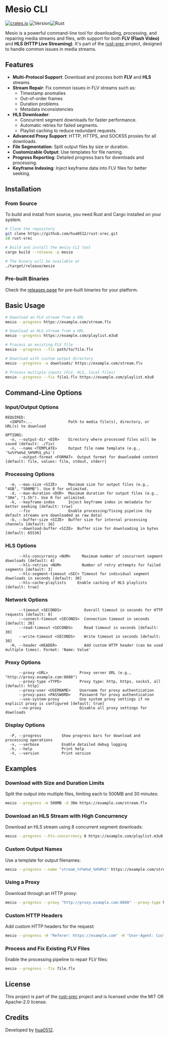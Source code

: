 # Mesio CLI

[![crates.io](https://img.shields.io/crates/v/mesio-cli.svg)](https://crates.io/crates/mesio-cli)
![Version](https://img.shields.io/badge/version-0.2.4-blue)![Rust](https://img.shields.io/badge/rust-2024-orange)

Mesio is a powerful command-line tool for downloading, processing, and repairing media streams and files, with support for both **FLV (Flash Video)** and **HLS (HTTP Live Streaming)**. It's part of the [rust-srec](https://github.com/hua0512/rust-srec) project, designed to handle common issues in media streams.

## Features

- **Multi-Protocol Support**: Download and process both **FLV** and **HLS** streams.
- **Stream Repair**: Fix common issues in FLV streams such as:
  - Timestamp anomalies
  - Out-of-order frames
  - Duration problems
  - Metadata inconsistencies
- **HLS Downloader**:
  - Concurrent segment downloads for faster performance.
  - Automatic retries for failed segments.
  - Playlist caching to reduce redundant requests.
- **Advanced Proxy Support**: HTTP, HTTPS, and SOCKS5 proxies for all downloads.
- **File Segmentation**: Split output files by size or duration.
- **Customizable Output**: Use templates for file naming.
- **Progress Reporting**: Detailed progress bars for downloads and processing.
- **Keyframe Indexing**: Inject keyframe data into FLV files for better seeking.

## Installation

### From Source

To build and install from source, you need Rust and Cargo installed on your system.

```bash
# Clone the repository
git clone https://github.com/hua0512/rust-srec.git
cd rust-srec

# Build and install the mesio CLI tool
cargo build --release -p mesio

# The binary will be available at
./target/release/mesio
```

### Pre-built Binaries

Check the [releases page](https://github.com/hua0512/rust-srec/releases) for pre-built binaries for your platform.

## Basic Usage

```bash
# Download an FLV stream from a URL
mesio --progress https://example.com/stream.flv

# Download an HLS stream from a URL
mesio --progress https://example.com/playlist.m3u8

# Process an existing FLV file
mesio --progress --fix path/to/file.flv

# Download with custom output directory
mesio --progress -o downloads/ https://example.com/stream.flv

# Process multiple inputs (FLV, HLS, local files)
mesio --progress --fix file1.flv https://example.com/playlist.m3u8
```

## Command-Line Options

### Input/Output Options

```
REQUIRED:
  <INPUT>...                Path to media file(s), directory, or URL(s) to download

OPTIONS:
  -o, --output-dir <DIR>    Directory where processed files will be saved (default: ./fix)
  -n, --name <TEMPLATE>     Output file name template (e.g., '%u%Y%m%d_%H%M%S_p%i')
      --output-format <FORMAT>  Output format for downloaded content [default: file, values: file, stdout, stderr]
```

### Processing Options

```
  -m, --max-size <SIZE>     Maximum size for output files (e.g., "4GB", "500MB"). Use 0 for unlimited.
  -d, --max-duration <DUR>  Maximum duration for output files (e.g., "30m", "1.5h"). Use 0 for unlimited.
  -k, --keyframe-index      Inject keyframe index in metadata for better seeking [default: true]
      --fix                 Enable processing/fixing pipeline (by default streams are downloaded as raw data)
  -b, --buffer-size <SIZE>  Buffer size for internal processing channels [default: 16]
      --download-buffer <SIZE>  Buffer size for downloading in bytes [default: 65536]
```

### HLS Options

```
      --hls-concurrency <NUM>     Maximum number of concurrent segment downloads [default: 4]
      --hls-retries <NUM>         Number of retry attempts for failed segments [default: 3]
      --hls-segment-timeout <SEC> Timeout for individual segment downloads in seconds [default: 30]
      --hls-cache-playlists     Enable caching of HLS playlists [default: true]
```

### Network Options

```
      --timeout <SECONDS>          Overall timeout in seconds for HTTP requests [default: 0]
      --connect-timeout <SECONDS>  Connection timeout in seconds [default: 30]
      --read-timeout <SECONDS>     Read timeout in seconds [default: 30]
      --write-timeout <SECONDS>    Write timeout in seconds [default: 30]
  -H, --header <HEADER>            Add custom HTTP header (can be used multiple times). Format: 'Name: Value'
```

### Proxy Options

```
      --proxy <URL>              Proxy server URL (e.g., "http://proxy.example.com:8080")
      --proxy-type <TYPE>        Proxy type: http, https, socks5, all [default: http]
      --proxy-user <USERNAME>    Username for proxy authentication
      --proxy-pass <PASSWORD>    Password for proxy authentication
      --use-system-proxy         Use system proxy settings if no explicit proxy is configured [default: true]
      --no-proxy                 Disable all proxy settings for downloads
```

### Display Options

```
  -P, --progress         Show progress bars for download and processing operations
  -v, --verbose          Enable detailed debug logging
  -h, --help             Print help
  -V, --version          Print version
```

## Examples

### Download with Size and Duration Limits

Split the output into multiple files, limiting each to 500MB and 30 minutes:

```bash
mesio --progress -m 500MB -d 30m https://example.com/stream.flv
```

### Download an HLS Stream with High Concurrency

Download an HLS stream using 8 concurrent segment downloads:

```bash
mesio --progress --hls-concurrency 8 https://example.com/playlist.m3u8
```

### Custom Output Names

Use a template for output filenames:

```bash
mesio --progress --name "stream_%Y%m%d_%H%M%S" https://example.com/stream.flv
```

### Using a Proxy

Download through an HTTP proxy:

```bash
mesio --progress --proxy "http://proxy.example.com:8080" --proxy-type http https://example.com/stream.flv
```

### Custom HTTP Headers

Add custom HTTP headers for the request:

```bash
mesio --progress -H "Referer: https://example.com" -H "User-Agent: Custom/1.0" https://example.com/stream.flv
```

### Process and Fix Existing FLV Files

Enable the processing pipeline to repair FLV files:

```bash
mesio --progress --fix file.flv
```

## License

This project is part of the [rust-srec](https://github.com/hua0512/rust-srec) project and is licensed under the MIT OR Apache-2.0 license.

## Credits

Developed by [hua0512](https://github.com/hua0512).